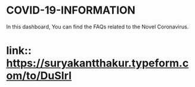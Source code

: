 # COVID-19-INFORMATION
In this dashboard, You can find the FAQs related to the Novel Coronavirus.


# link:: https://suryakantthakur.typeform.com/to/DuSIrI
